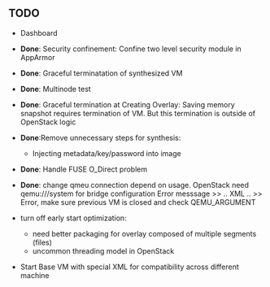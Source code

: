 TODO
----------

- Dashboard

- **Done**: Security confinement: Confine two level security module in AppArmor
- **Done**: Graceful terminatation of synthesized VM
- **Done**: Multinode test
- **Done**: Graceful termination at Creating Overlay: Saving memory snapshot requires
termination of VM. But this termination is outside of OpenStack logic
- **Done**:Remove unnecessary steps for synthesis: 
  	+ Injecting metadata/key/password into image
- **Done**: Handle FUSE O_Direct problem
- **Done**: change qmeu connection depend on usage. OpenStack need qemu:///system for bridge configuration
	Error messsage
		>> .. XML ..
		>> </domain>
		Error, make sure previous VM is closed and check QEMU_ARGUMENT

- turn off early start optimization:
  	+ need better packaging for overlay composed of multiple segments (files)
  	+ uncommon threading model in OpenStack

- Start Base VM with special XML for compatibility across different machine



